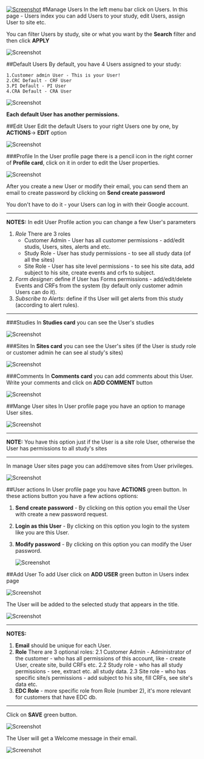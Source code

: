 <a href="https://www.flaskdata.io">![Screenshot](img/flaskdata_logo.PNG)</a>
#Manage Users
In the left menu bar click on Users.
In this page - Users index you can add Users to your study, edit Users, assign User to site etc.

You can filter Users by study, site or what you want by the **Search** filter and then click **APPLY**

![Screenshot](img/user/users_index_filter.PNG)

##Default Users
By default, you have 4 Users assigned to your study:

    1.Customer admin User - This is your User!
    2.CRC Default - CRF User
    3.PI Default - PI User
    4.CRA Default - CRA User
![Screenshot](img/user/default_users.PNG)

**Each default User has another permissions.**

##Edit User
Edit the default Users to your right Users one by one, by **ACTIONS**-> **EDIT** option

![Screenshot](img/user/users_index_actions.PNG)

###Profile
In the User profile page there is a pencil icon in the right corner of **Profile card**, click on it in order to edit the User properties.

![Screenshot](img/user/user_edit.PNG)

After you create a new User or modify their email, you can send them an email to create password by clicking on **Send create password**

You don't have to do it - your Users can log in with their Google account.

---
**NOTES:**
In edit User Profile action you can change a few User's parameters

1. *Role* There are 3 roles
    * Customer Admin - User has all customer permissions - add/edit studis, Users, sites, alerts and etc.
    * Study Role - User has study permissions - to see all study data (of all the sites)
    * Site Role - User has site level permissions - to see his site data, add subject to his site, create events and crfs to subject.  
2. *Form designer*: define if User has Forms permissions - add/edit/delete Events and CRFs from the system (by default only customer admin Users can do it).
3. *Subscribe to Alerts*: define if ths User will get alerts from this study (according to alert rules).
---

###Studies
In **Studies card** you can see the User's studies

![Screenshot](img/user/user_profile_studies_card.PNG)

###Sites
In **Sites card** you can see the User's sites (if the User is study role or customer admin he can see al study's sites)

![Screenshot](img/user/user_profile_sites_card.PNG)

###Comments
In **Comments card** you can add comments about this User.
Write your comments and click on **ADD COMMENT** button

![Screenshot](img/user/user_profile_comments.PNG)

##Mange User sites
In User profile page you have an option to manage User sites.

![Screenshot](img/user/user_profile_actions_button.PNG)

---
**NOTE:** You have this option just if the User is a site role User, otherwise the User has permissions to all study's sites

---
In manage User sites page you can add/remove sites from User privileges.

![Screenshot](img/user/user_manage_user_sites.PNG)

##User actions
In User profile page you have **ACTIONS** green button.
In these actions button you have a few actions options:

1. **Send create password** - By clicking on this option you email the User with create a new password request.
2. **Login as this User** - By clicking on this option you login to the system like you are this User.
3. **Modify password** - By clicking on this option you can modify the User password.

    ![Screenshot](img/user/user_profile_modify_pass.PNG)

##Add User
To add User click on **ADD USER** green button in Users index page

![Screenshot](img/user/users_index_add_user.PNG)

The User will be added to the selected study that appears in the title.

![Screenshot](img/study/study_in_title.PNG)

---
**NOTES:**

1. **Email** should be unique for each User.
2. **Role** There are 3 optional roles:
    2.1 Customer Admin - Administrator of the customer - who has all permissions of this account, like - create User, create site, build CRFs etc.
    2.2 Study role - who has all study permissions - see, extract etc. all study data.
    2.3 Site role - who has specific site/s permissions - add subject to his site, fill CRFs, see site's data etc.
3. **EDC Role** - more specific role from Role (number 2), it's more relevant for customers that have EDC db.
---

Click on **SAVE** green button.

![Screenshot](img/user/user_create_new_user.PNG)

The User will get a Welcome message in their email.

![Screenshot](img/user/user_create_success.PNG)
